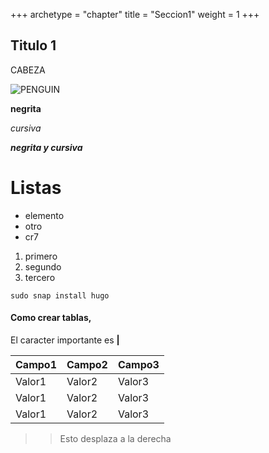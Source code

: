 +++
archetype = "chapter"
title = "Seccion1"
weight = 1
+++

## Titulo 1
CABEZA

![PENGUIN](/images/penguin.jpg "el pinguino")

**negrita**

*cursiva*

*****negrita y cursiva*****

# Listas

* elemento
* otro
* cr7

1. primero
2. segundo
3. tercero

```shell
sudo snap install hugo
```
#### Como crear tablas,

El caracter importante es **|**

|Campo1| Campo2 |Campo3|
|---|---|---|
|Valor1| Valor2 |Valor3|
|Valor1| Valor2 |Valor3|
|Valor1| Valor2 |Valor3|

>>Esto desplaza a la derecha
